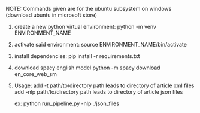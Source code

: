 NOTE: Commands given are for the ubuntu subsystem on windows (download ubuntu in microsoft store)

1) 	create a new python virtual environment:
	python -m venv ENVIRONMENT_NAME

2) 	activate said environment:
	source ENVIRONMENT_NAME/bin/activate

3)	install dependencies:
	pip install -r requirements.txt

4)	download spacy english model
	python -m spacy download en_core_web_sm

5)
	Usage: 
		add -t path/to/directory path leads to directory of article xml files
       	add -nlp path/to/directory path leads to directory of article json files

    ex: python run_pipeline.py -nlp ./json_files